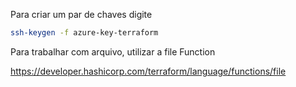 Para criar um par de chaves digite

```sh
ssh-keygen -f azure-key-terraform
```

Para trabalhar com arquivo, utilizar a file Function

https://developer.hashicorp.com/terraform/language/functions/file